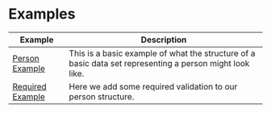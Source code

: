 # Examples

| Example      | Description |
| ----------- | ----------- |
| <a href="https://codesandbox.io/s/github/CodeMedic42/constructure/tree/main/examples/example-01" target="_blank">Person Example</a> | This is a basic example of what the structure of a basic data set representing a person might look like. |
| <a href="https://codesandbox.io/s/github/CodeMedic42/constructure/tree/main/examples/example-01" target="_blank">Required Example</a> | Here we add some required validation to our person structure. |